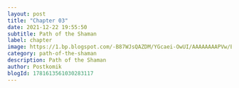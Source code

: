 ```yaml
---
layout: post 
title: "Chapter 03"
date: 2021-12-22 19:55:50
subtitle: Path of the Shaman
label: chapter
image: https://1.bp.blogspot.com/-B87WJsQAZDM/YGcaei-OwUI/AAAAAAAAPVw/ENAv6anu0-Y37-182_i_Jx_k52nDE15dwCLcBGAsYHQ/s72-c/path-of-the-shaman-915203-FDmR0W1b.jpg
category: path-of-the-shaman
description: Path of the Shaman
author: Postkomik
blogId: 1781613561030283117
---
```

